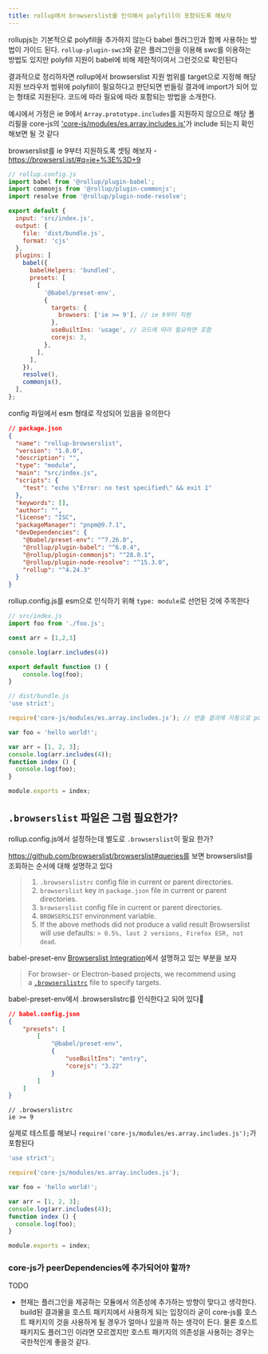 ```yaml
---
title: rollup에서 browserslist를 인식해서 polyfill이 포함되도록 해보자
---
```

rollupjs는 기본적으로 polyfill을 추가하지 않는다
babel 플러그인과 함께 사용하는 방법이 가이드 된다. `rollup-plugin-swc3`와 같은 플러그인을 이용해 swc를 이용하는 방법도 있지만 polyfill 지원이 babel에 비해 제한적이여서 그런것으로 확인된다

결과적으로 정리하자면 rollup에서 browserslist 지원 범위를 target으로 지정해 해당 지원 브라우저 범위에 polyfill이 필요하다고 판단되면 번들링 결과에 import가 되어 있는 형태로 지원된다. 코드에 따라 필요에 따라 포함되는 방법을 소개한다.

예시에서 가정은 ie 9에서 `Array.prototype.includes`를 지원하지 않으므로 해당 폴리필을 core-js의 
['core-js/modules/es.array.includes.js'](https://github.com/zloirock/core-js/blob/master/packages/core-js/modules/es.array.includes.js)가 include 되는지 확인해보면 될 것 같다

browserslist를 ie 9부터 지원하도록 셋팅 해보자 - https://browsersl.ist/#q=ie+%3E%3D+9

```js
// rollup.config.js
import babel from '@rollup/plugin-babel';
import commonjs from '@rollup/plugin-commonjs';
import resolve from '@rollup/plugin-node-resolve';

export default {
  input: 'src/index.js',
  output: {
    file: 'dist/bundle.js',
    format: 'cjs'
  },
  plugins: [
    babel({
      babelHelpers: 'bundled',
      presets: [
        [
          '@babel/preset-env',
          {
            targets: {
              browsers: ['ie >= 9'], // ie 9부터 지원
            },
            useBuiltIns: 'usage', // 코드에 따라 필요하면 포함
            corejs: 3,
          },
        ],
      ],
    }),
    resolve(),
    commonjs(),
  ],
};
```
config 파일에서 esm 형태로 작성되어 있음을 유의한다

```json
// package.json
{
  "name": "rollup-browserslist",
  "version": "1.0.0",
  "description": "",
  "type": "module",
  "main": "src/index.js",
  "scripts": {
    "test": "echo \"Error: no test specified\" && exit 1"
  },
  "keywords": [],
  "author": "",
  "license": "ISC",
  "packageManager": "pnpm@9.7.1",
  "devDependencies": {
    "@babel/preset-env": "^7.26.0",
    "@rollup/plugin-babel": "^6.0.4",
    "@rollup/plugin-commonjs": "^28.0.1",
    "@rollup/plugin-node-resolve": "^15.3.0",
    "rollup": "^4.24.3"
  }
}
```
rollup.config.js를 esm으로 인식하기 위해 `type: module`로 선언된 것에 주목한다

```js
// src/index.js
import foo from './foo.js';

const arr = [1,2,3]

console.log(arr.includes(4))

export default function () {
	console.log(foo);
}
```

```js
// dist/bundle.js
'use strict';

require('core-js/modules/es.array.includes.js'); // 번들 결과에 자동으로 polyfill 추가

var foo = 'hello world!';

var arr = [1, 2, 3];
console.log(arr.includes(4));
function index () {
  console.log(foo);
}

module.exports = index;
```

## `.browserslist` 파일은 그럼 필요한가?
rollup.config.js에서 설정하는데 별도로 `.browserslist`이 필요 한가?

https://github.com/browserslist/browserslist#queries를 보면 browserslist를 조회하는 순서에 대해 설명하고 있다

> 1. `.browserslistrc` config file in current or parent directories.
> 2. `browserslist` key in `package.json` file in current or parent directories.
> 3. `browserslist` config file in current or parent directories.
> 4. `BROWSERSLIST` environment variable.
> 5. If the above methods did not produce a valid result Browserslist will use defaults: `> 0.5%, last 2 versions, Firefox ESR, not dead`.


babel-preset-env [Browserslist Integration](https://babeljs.io/docs/babel-preset-env#browserslist-integration)에서 설명하고 있는 부분을 보자
> For browser- or Electron-based projects, we recommend using a [`.browserslistrc`](https://github.com/browserslist/browserslist) file to specify targets.

babel-preset-env에서 .browserslistrc를 인식한다고 되어 있다
```json
// babel.config.json
{  
	"presets": [  
		[  
			"@babel/preset-env",  
			{  
				"useBuiltIns": "entry",  
				"corejs": "3.22"  
			}  
		]  
	]  
}
```

```
// .browserslistrc
ie >= 9
```

실제로 테스트를 해보니 `require('core-js/modules/es.array.includes.js');`가 포함된다

```js
'use strict';

require('core-js/modules/es.array.includes.js');

var foo = 'hello world!';

var arr = [1, 2, 3];
console.log(arr.includes(4));
function index () {
  console.log(foo);
}

module.exports = index;
```

### core-js가 peerDependencies에 추가되어야 할까?
TODO
- 현재는 플러그인을 제공하는 모듈에서 의존성에 추가하는 방향이 맞다고 생각한다. build된 결과물을 호스트 패키지에서 사용하게 되는 입장이라 굳이 core-js를 호스트 패키지의 것을 사용하게 될 경우가 얼마나 있을까 하는 생각이 든다. 물론 호스트 패키지도 플러그인 이라면 모르겠지만 호스트 패키지의 의존성을 사용하는 경우는 국한적인게 좋을것 같다.
